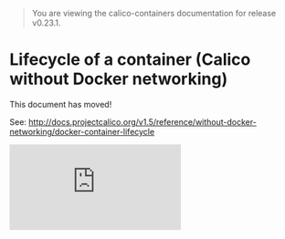 > You are viewing the calico-containers documentation for release v0.23.1.

# Lifecycle of a container (Calico without Docker networking)

This document has moved!

See: http://docs.projectcalico.org/v1.5/reference/without-docker-networking/docker-container-lifecycle

[![Analytics](https://calico-ga-beacon.appspot.com/UA-52125893-3/calico-containers/docs/DockerContainerLifecycle.md?pixel)](https://github.com/igrigorik/ga-beacon)
